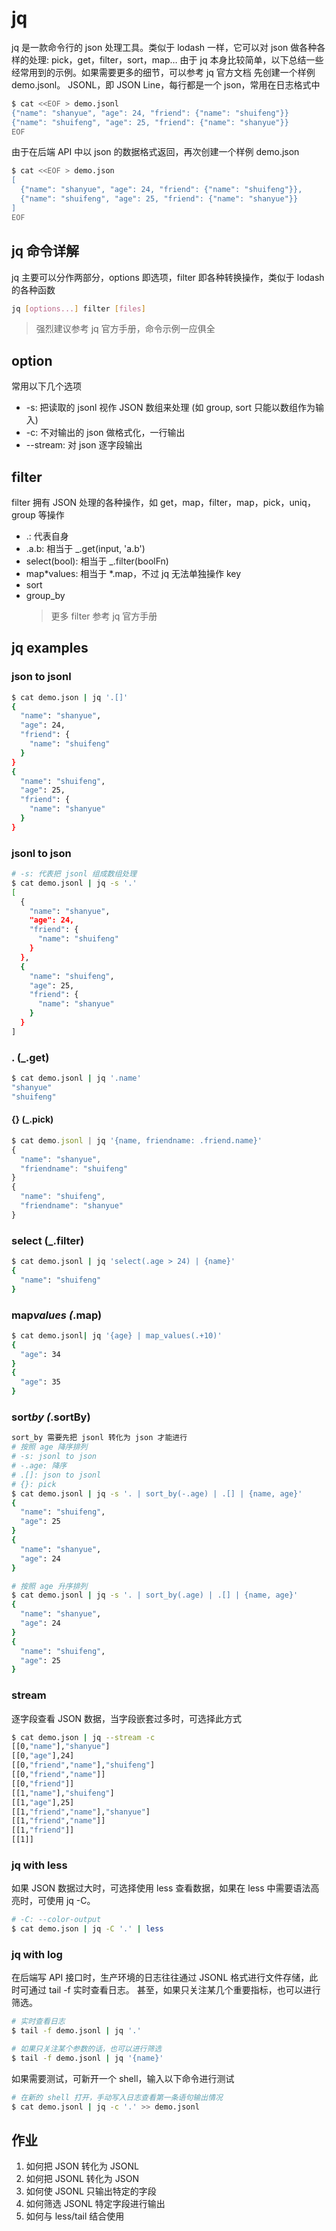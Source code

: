 # jq

jq 是一款命令行的 json 处理工具。类似于 lodash 一样，它可以对 json 做各种各样的处理: pick，get，filter，sort，map…
由于 jq 本身比较简单，以下总结一些经常用到的示例。如果需要更多的细节，可以参考 jq 官方文档
先创建一个样例 demo.jsonl。
JSONL，即 JSON Line，每行都是一个 json，常用在日志格式中

```bash
$ cat <<EOF > demo.jsonl
{"name": "shanyue", "age": 24, "friend": {"name": "shuifeng"}}
{"name": "shuifeng", "age": 25, "friend": {"name": "shanyue"}}
EOF
```

由于在后端 API 中以 json 的数据格式返回，再次创建一个样例 demo.json

```bash
$ cat <<EOF > demo.json
[
  {"name": "shanyue", "age": 24, "friend": {"name": "shuifeng"}},
  {"name": "shuifeng", "age": 25, "friend": {"name": "shanyue"}}
]
EOF
```

## jq 命令详解

jq 主要可以分作两部分，options 即选项，filter 即各种转换操作，类似于 lodash 的各种函数

```bash
jq [options...] filter [files]
```

> 强烈建议参考 jq 官方手册，命令示例一应俱全

## option

常用以下几个选项

- -s: 把读取的 jsonl 视作 JSON 数组来处理 (如 group, sort 只能以数组作为输入)
- -c: 不对输出的 json 做格式化，一行输出
- --stream: 对 json 逐字段输出

## filter

filter 拥有 JSON 处理的各种操作，如 get，map，filter，map，pick，uniq，group 等操作

- .: 代表自身
- .a.b: 相当于 \_.get(input, 'a.b')
- select(bool): 相当于 \_.filter(boolFn)
- map*values: 相当于 *.map，不过 jq 无法单独操作 key
- sort
- group_by
  > 更多 filter 参考 jq 官方手册

## jq examples

### json to jsonl

```bash
$ cat demo.json | jq '.[]'
{
  "name": "shanyue",
  "age": 24,
  "friend": {
    "name": "shuifeng"
  }
}
{
  "name": "shuifeng",
  "age": 25,
  "friend": {
    "name": "shanyue"
  }
}
```

### jsonl to json

```bash
# -s: 代表把 jsonl 组成数组处理
$ cat demo.jsonl | jq -s '.'
[
  {
    "name": "shanyue",
    "age": 24,
    "friend": {
      "name": "shuifeng"
    }
  },
  {
    "name": "shuifeng",
    "age": 25,
    "friend": {
      "name": "shanyue"
    }
  }
]
```

### . (\_.get)

```bash
$ cat demo.jsonl | jq '.name'
"shanyue"
"shuifeng"
```

#### {} (\_.pick)

```js
$ cat demo.jsonl | jq '{name, friendname: .friend.name}'
{
  "name": "shanyue",
  "friendname": "shuifeng"
}
{
  "name": "shuifeng",
  "friendname": "shanyue"
}
```

### select (\_.filter)

```bash
$ cat demo.jsonl | jq 'select(.age > 24) | {name}'
{
  "name": "shuifeng"
}
```

### map*values (*.map)

```bash
$ cat demo.jsonl| jq '{age} | map_values(.+10)'
{
  "age": 34
}
{
  "age": 35
}
```

### sort*by (*.sortBy)

```bash
sort_by 需要先把 jsonl 转化为 json 才能进行
# 按照 age 降序排列
# -s: jsonl to json
# -.age: 降序
# .[]: json to jsonl
# {}: pick
$ cat demo.jsonl | jq -s '. | sort_by(-.age) | .[] | {name, age}'
{
  "name": "shuifeng",
  "age": 25
}
{
  "name": "shanyue",
  "age": 24
}

# 按照 age 升序排列
$ cat demo.jsonl | jq -s '. | sort_by(.age) | .[] | {name, age}'
{
  "name": "shanyue",
  "age": 24
}
{
  "name": "shuifeng",
  "age": 25
}
```

### stream

逐字段查看 JSON 数据，当字段嵌套过多时，可选择此方式

```bash
$ cat demo.json | jq --stream -c
[[0,"name"],"shanyue"]
[[0,"age"],24]
[[0,"friend","name"],"shuifeng"]
[[0,"friend","name"]]
[[0,"friend"]]
[[1,"name"],"shuifeng"]
[[1,"age"],25]
[[1,"friend","name"],"shanyue"]
[[1,"friend","name"]]
[[1,"friend"]]
[[1]]
```

### jq with less

如果 JSON 数据过大时，可选择使用 less 查看数据，如果在 less 中需要语法高亮时，可使用 jq -C。

```bash
# -C: --color-output
$ cat demo.json | jq -C '.' | less
```

### jq with log

在后端写 API 接口时，生产环境的日志往往通过 JSONL 格式进行文件存储，此时可通过 tail -f 实时查看日志。
甚至，如果只关注某几个重要指标，也可以进行筛选。

```bash
# 实时查看日志
$ tail -f demo.jsonl | jq '.'

# 如果只关注某个参数的话，也可以进行筛选
$ tail -f demo.jsonl | jq '{name}'
```

如果需要测试，可新开一个 shell，输入以下命令进行测试

```bash
# 在新的 shell 打开，手动写入日志查看第一条语句输出情况
$ cat demo.jsonl | jq -c '.' >> demo.jsonl
```

## 作业

1. 如何把 JSON 转化为 JSONL
2. 如何把 JSONL 转化为 JSON
3. 如何使 JSONL 只输出特定的字段
4. 如何筛选 JSONL 特定字段进行输出
5. 如何与 less/tail 结合使用
